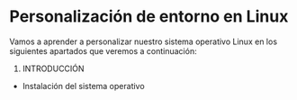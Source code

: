 # Personalización de entorno en Linux

Vamos a aprender a personalizar nuestro sistema operativo Linux en los siguientes apartados que veremos a continuación:

1. INTRODUCCIÓN
- Instalación del sistema operativo